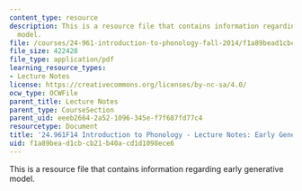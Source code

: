 ```yaml
---
content_type: resource
description: This is a resource file that contains information regarding early generative
  model.
file: /courses/24-961-introduction-to-phonology-fall-2014/f1a89bead1cbcb21b40acd1d1098ece6_MIT24_961F14_Lecture2.pdf
file_size: 422428
file_type: application/pdf
learning_resource_types:
- Lecture Notes
license: https://creativecommons.org/licenses/by-nc-sa/4.0/
ocw_type: OCWFile
parent_title: Lecture Notes
parent_type: CourseSection
parent_uid: eeeb2664-2a52-1096-345e-f7f687fd77c4
resourcetype: Document
title: '24.961F14 Introduction to Phonology - Lecture Notes: Early Generative Model'
uid: f1a89bea-d1cb-cb21-b40a-cd1d1098ece6
---
```

This is a resource file that contains information regarding early generative model.